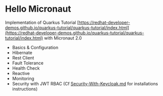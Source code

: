 # Hello Micronaut

Implementation of Quarkus Tutorial [https://redhat-developer-demos.github.io/quarkus-tutorial/quarkus-tutorial/index.html](https://redhat-developer-demos.github.io/quarkus-tutorial/quarkus-tutorial/index.html) with Micronaut 2.0

- Basics & Configuration
- Hibernate
- Rest Client
- Fault Tolerance
- Health Check
- Reactive
- Monitoring
- Security with JWT RBAC (Cf [Security-With-Keycloak.md](./Security-With-Keycloak.md) for installations instructions)

